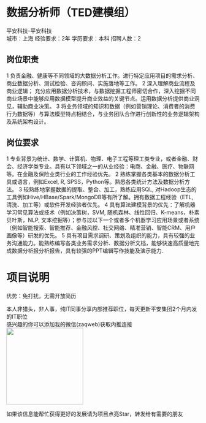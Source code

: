 # 数据分析师（TED建模组）
平安科技-平安科技  
城市：上海 经验要求：2年 学历要求：本科  招聘人数：2

## 岗位职责
1 负责金融、健康等不同领域的大数据分析工作。进行特定应用项目的需求分析、商业数据分析、测试检验、咨询顾问、实施落地等工作。
   2 深入理解商业流程及商业逻辑； 充分应用数据分析技术，与数据挖掘工程师密切合作，深入挖掘不同商业场景中能够应用数据模型提升商业效益的关键节点。运用数据分析提供商业洞见，辅助商业决策。
   3 将业务领域的知识和数据（例如营销理论、消费者的消费行为数据等）与算法模型特点相结合，与业务团队合作进行创新性的业务逻辑架构及系统架构设计。

## 岗位要求
1 专业背景为统计、数学、计算机、物理、电子工程等理工类专业，或者金融、财会、经济学类专业。具有以下领域之一的从业经验：电商、金融、医疗、物联网等。在金融及保险业类行业的工作经验优先。
   2 熟练掌握各类基本的数据分析工具或语言，例如Excel, R, SPSS，Python等。熟悉各类统计方法及数据分析方法。
   3 较熟练地掌握数据的提取、整合、加工，熟练应用SQL, 对Hadoop生态的工具例如Hive/HBase/Spark/MongoDB等有所了解。拥有数据工程经验（ETL, 清洗、加工等）或软件开发经验者优先。
   4 具有算法建模背景的优先：了解机器学习常见算法或技术（例如决策树，SVM, 随机森林、线性回归、K-means，朴素贝叶斯，NLP, 文本挖掘等）；参与过以下一个或者多个机器学习应用场景或者系统（例如智能搜索、智能推荐、金融风控、社交网络、精准营销、智能CRM、用户画像等）研发的优先。
   5 具有项目需求调研、策划及组织的能力，具有较强的业务沟通能力。能熟练编写各类业务需求分析、数据分析文档，能够快速高质量地完成数据分析报分析报告，具有较强的PPT编辑写作技能及演示能力.

# 项目说明

优势：免打扰，无需开放简历

本人非猎头，非人事，纯IT同事分享内部推荐职位，每天更新平安集团2个月内发的IT职位  
感兴趣的你可以添加我的微信(zaqweb)获取内推连接  
<img src="https://github.com/zaqweb/PA-IT-JOBS/blob/master/WechatICode.jpeg"  height="200" width="200">

如果该信息能帮忙获得更好的发展请为项目点亮Star，转发给有需要的朋友




